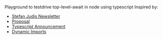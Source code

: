 Playground to testdrive top-level-await in node using typescript
Inspired by:
- [Stefan Judis Newsletter](https://www.stefanjudis.com/today-i-learned/top-level-await-is-available-in-node-js-modules/)
- [Proposal](https://github.com/tc39/proposal-top-level-await)
- [Typescript Announcement](https://www.typescriptlang.org/docs/handbook/release-notes/typescript-3-8.html#top-level-await)
- [Dynamic Imports](https://github.com/tc39/proposal-dynamic-import)
